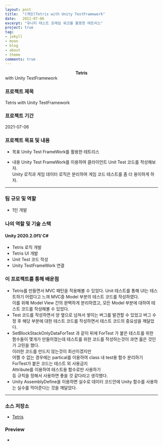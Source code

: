 ```yaml
---
layout: post
title:  "(개인)Tetris with Unity TestFramework"
date:   2021-07-06
excerpt: "유니티 테스트 프레임 워크를 활용한 테트리스"
project: true
tag:
- jekyll 
- moon
- blog
- about
- theme
comments: true
---
```

<center><b>Tetris</b></center>with Unity TestFramework
     
### 프로젝트 제목
Tetris with Unity TestFramework  

### 프로젝트 기간
2021-07-06

### 프로젝트 목표 및 내용
* 목표
	Unity Test FrameWork를 활용한 테트리스  

* 내용
	Unity Test FrameWork를 이용하여 클라이언트 Unit Test 코드를 작성해보자.  
	Unity 로직과 게임 데이터 로직은 분리하여 게임 코드 테스트를 좀 더 용이하게 하자.  

---

### 팀 규모 및 역할
* 1인 개발


### 나의 역할 및 기술 스택
#### Unity 2020.2.0f1/ C#
* Tetris 로직 개발  
* Tetris UI 개발  
* Unit Test 코드 작성  
* Unity TestFrameWork 연결  


### 이 프로젝트를 통해 배운점
*	Tetris를 만들면서 MVC 패턴을 적용해볼 수 있었다. Unit 테스트를 통해 UI는 테스트하기 어렵다고 느껴 MVC중 Model 부분의 테스트 코드를 작성하였다.  
	이를 위해 Model View 간의 완벽하게 분리하였고, 모든 Model 부분에 대하여 테스트 코드를 작성해볼 수 있었다.  
*	Test 코드를 작성하면서 양 옆으로 넘쳐서 쌓이는 버그를 발견할 수 있었고 버그 수정 후 해당 부분에 대한 테스트 코드를 작성하면서 테스트 코드의 중요성을 깨달았다.  
*	SetBlockStackOnlyDataForTest 과 같이 뒤에 ForTest 가 붙은 테스트를 위한 함수들이 몇개가 만들어졌는데 테스트를 위한 코드를 작성하는것이 과연 옳은 것인가 고민을 했다.   
	이러한 코드를 만드지 않는것이 최선이겠지만  
	어쩔 수 없는 경우에는 partical를 이용하여 class 내 test용 함수 분리하기  
	ForTest가 붙은 코드는 테스트 외 사용금지  
	Attribute를 이용하여 테스트용 함수로만 사용하기  
	등 규칙을 정해서 사용하면 좋을 것 같다라고 생각했다.  
* 	Unity AssemblyDefine을 이용하면 실수로 데이터 코드안에 Unity 함수를 사용하는 실수를 막아준다는 것을 깨달았다.  

---

### 소스 저장소
* [Tetris](https://github.com/Meerkat-GMD/Tetris)

### Preview
*